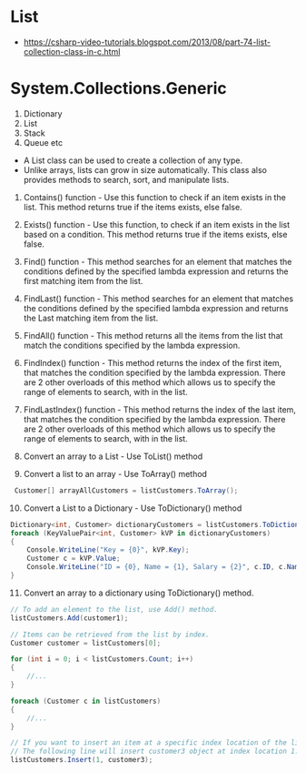 # List

- https://csharp-video-tutorials.blogspot.com/2013/08/part-74-list-collection-class-in-c.html

# System.Collections.Generic

1. Dictionary
2. List
3. Stack
4. Queue etc

- A List class can be used to create a collection of any type.
- Unlike arrays, lists can grow in size automatically. This class also provides methods to search, sort, and manipulate lists.

1. Contains() function - Use this function to check if an item exists in the list. This method returns true if the items exists, else false.

2. Exists() function - Use this function, to check if an item exists in the list based on a condition. This method returns true if the items exists, else false.

3. Find() function - This method searches for an element that matches the conditions defined by the specified lambda expression and returns the first matching item from the list.

4. FindLast() function - This method searches for an element that matches the conditions defined by the specified lambda expression and returns the Last matching item from the list.

5. FindAll() function - This method returns all the items from the list that match the conditions specified by the lambda expression.

6. FindIndex() function - This method returns the index of the first item, that matches the condition specified by the lambda expression. There are 2 other overloads of this method which allows us to specify the range of elements to search, with in the list.

7. FindLastIndex() function - This method returns the index of the last item, that matches the condition specified by the lambda expression. There are 2 other overloads of this method which allows us to specify the range of elements to search, with in the list.

8. Convert an array to a List - Use ToList() method

9. Convert a list to an array - Use ToArray() method

```cs
 Customer[] arrayAllCustomers = listCustomers.ToArray();
```

10. Convert a List to a Dictionary - Use ToDictionary() method

```cs
Dictionary<int, Customer> dictionaryCustomers = listCustomers.ToDictionary(x => x.ID);
foreach (KeyValuePair<int, Customer> kVP in dictionaryCustomers)
{
    Console.WriteLine("Key = {0}", kVP.Key);
    Customer c = kVP.Value;
    Console.WriteLine("ID = {0}, Name = {1}, Salary = {2}", c.ID, c.Name, c.Salary);
}
```

11. Convert an array to a dictionary using ToDictionary() method.

```cs
// To add an element to the list, use Add() method.
listCustomers.Add(customer1);

// Items can be retrieved from the list by index.
Customer customer = listCustomers[0];

for (int i = 0; i < listCustomers.Count; i++)
{
    //...
}

foreach (Customer c in listCustomers)
{
    //...
}

// If you want to insert an item at a specific index location of the list, use Insert() method.
// The following line will insert customer3 object at index location 1.
listCustomers.Insert(1, customer3);
```
